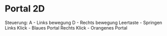 # Portal 2D

Steuerung:
A - Links bewegung
D - Rechts bewegung
Leertaste - Springen
Links Klick - Blaues Portal
Rechts Klick - Orangenes Portal
